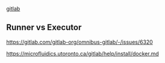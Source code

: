 [gitlab](https://docs.gitlab.com/ee/install/docker.html#install-gitlab-using-docker-compose)

## Runner vs Executor


https://gitlab.com/gitlab-org/omnibus-gitlab/-/issues/6320

https://microfluidics.utoronto.ca/gitlab/help/install/docker.md
